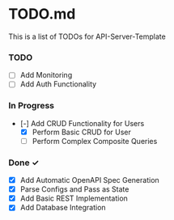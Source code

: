 # TODO.md

This is a list of TODOs for API-Server-Template

### TODO

- [ ] Add Monitoring
- [ ] Add Auth Functionality

### In Progress

- [-] Add CRUD Functionality for Users
  - [x] Perform Basic CRUD for User
  - [ ] Perform Complex Composite Queries
  
### Done ✓

- [x] Add Automatic OpenAPI Spec Generation
- [x] Parse Configs and Pass as State
- [x] Add Basic REST Implementation
- [x] Add Database Integration